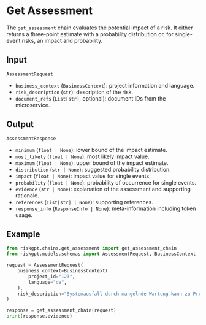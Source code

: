 # Get Assessment

The `get_assessment` chain evaluates the potential impact of a risk. It either returns a three-point estimate with a probability distribution or, for single-event risks, an impact and probability.

## Input

`AssessmentRequest`
- `business_context` (`BusinessContext`): project information and language.
- `risk_description` (`str`): description of the risk.
- `document_refs` (`List[str]`, optional): document IDs from the microservice.

## Output

`AssessmentResponse`
- `minimum` (`float | None`): lower bound of the impact estimate.
- `most_likely` (`float | None`): most likely impact value.
- `maximum` (`float | None`): upper bound of the impact estimate.
- `distribution` (`str | None`): suggested probability distribution.
- `impact` (`float | None`): impact value for single events.
- `probability` (`float | None`): probability of occurrence for single events.
- `evidence` (`str | None`): explanation of the assessment and supporting rationale.
- `references` (`List[str] | None`): supporting references.
- `response_info` (`ResponseInfo | None`): meta-information including token usage.

## Example

```python
from riskgpt.chains.get_assessment import get_assessment_chain
from riskgpt.models.schemas import AssessmentRequest, BusinessContext

request = AssessmentRequest(
    business_context=BusinessContext(
        project_id="123",
        language="de",
    ),
    risk_description="Systemausfall durch mangelnde Wartung kann zu Produktionsstopps führen.",
)

response = get_assessment_chain(request)
print(response.evidence)
```
